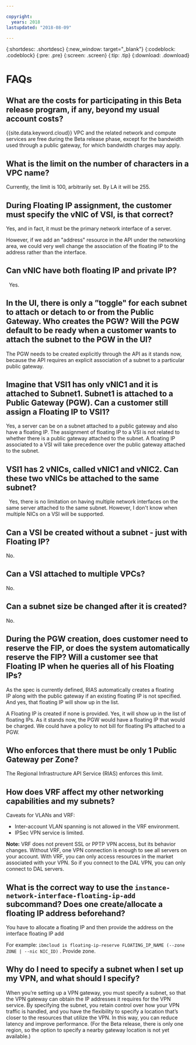 ```yaml
---

copyright:
  years: 2018
lastupdated: "2018-08-09"

---
```


{:shortdesc: .shortdesc}
{:new_window: target="_blank"}
{:codeblock: .codeblock}
{:pre: .pre}
{:screen: .screen}
{:tip: .tip}
{:download: .download}


# FAQs

## What are the costs for participating in this Beta release program, if any, beyond my usual account costs?

{{site.data.keyword.cloud}} VPC and the related network and compute services are free during the Beta release phase, except for the bandwidth used through a public gateway, for which bandwidth charges may apply.

## What is the limit on the number of characters in a VPC name?

Currently, the limit is 100, arbitrarily set. By LA it will be 255.

## During Floating IP assignment, the customer must specify the vNIC of VSI, is that correct?

Yes, and in fact, it must be the primary network interface of a server.

However, if we add an "address" resource in the API under the networking area, we could very well change the association of the floating IP to the address rather than the interface.

## Can vNIC have both floating IP and private IP?
 
Yes.

## In the UI, there is only a ”toggle" for each subnet to attach or detach to or from the Public Gateway. Who creates the PGW? Will the PGW default to be ready when a customer wants to attach the subnet to the PGW in the UI?

The PGW needs to be created explicitly through the API as it stands now, because the API requires an explicit association of a subnet to a particular public gateway.

## Imagine that VSI1 has only vNIC1 and it is attached to Subnet1. Subnet1 is attached to a Public Gateway (PGW). Can a customer still assign a Floating IP to VSI1?

Yes, a server can be on a subnet attached to a public gateway and also have a floating IP. The assignment of floating IP to a VSI is not related to whether there is a public gateway attached to the subnet. A floating IP associated to a VSI will take precedence over the public gateway attached to the subnet.

## VSI1 has 2 vNICs, called vNIC1 and vNIC2. Can these two vNICs be attached to the same subnet?
 
Yes, there is no limitation on having multiple network interfaces on the same server attached to the same subnet. However, I don't know when multiple NICs on a VSI will be supported.

## Can a VSI be created without a subnet - just with Floating IP?

No.

## Can a VSI attached to multiple VPCs?

No.

## Can a subnet size be changed after it is created?

No.

## During the PGW creation, does customer need to reserve the FIP, or does the system automatically reserve the FIP? Will a customer see that Floating IP when he queries all of his Floating IPs?

As the spec is currently defined, RIAS automatically creates a floating IP along with the public gateway if an existing floating IP is not specified. And yes, that floating IP will show up in the list.

A Floating IP is created if none is provided. Yes, it will show up in the list of floating IPs. As it stands now, the PGW would have a floating IP that would be charged. We could have a policy to not bill for floating IPs attached to a PGW.


## Who enforces that there must be only 1 Public Gateway per Zone? 

The Regional Infrastructure API Service (RIAS) enforces this limit.

## How does VRF affect my other networking capabilities and my subnets?

Caveats for VLANs and VRF:

* Inter-account VLAN spanning is not allowed in the VRF environment.
* IPSec VPN service is limited.

**Note:** VRF does not prevent SSL or PPTP VPN access, but its behavior changes. Without VRF, one VPN connection is enough to see all servers on your account. With VRF, you can only access resources in the market associated with your VPN. So if you connect to the DAL VPN, you can only connect to DAL servers.

## What is the correct way to use the `instance-network-interface-floating-ip-add` subcommand? Does one create/allocate a floating IP address beforehand?

 You have to allocate a floating IP and then provide the address on the interface floating IP add

 For example: `ibmcloud is floating-ip-reserve FLOATING_IP_NAME (--zone ZONE | --nic NIC_ID)` . Provide zone.

 ## Why do I need to specify a subnet when I set up my VPN, and what should I specify?

When you’re setting up a VPN gateway, you must specify a subnet, so that the VPN gateway can obtain the IP addresses it requires for the VPN service. By specifying the subnet, you retain control over how your VPN traffic is handled, and you have the flexibility to specify a location that’s closer to the resources that utilize the VPN. In this way, you can reduce latency and improve performance. (For the Beta release, there is only one region, so the option to specify a nearby gateway location is not yet available.)
